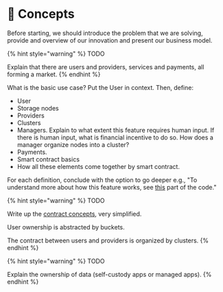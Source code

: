 # 📖 Concepts

Before starting, we should introduce the problem that we are solving, provide and overview of our innovation and present our business model. 

{% hint style="warning" %}
TODO

Explain that there are users and providers, services and payments, all forming a market.
{% endhint %}

What is the basic use case? Put the User in context. Then, define:
- User 
- Storage nodes
- Providers
- Clusters
- Managers. Explain to what extent this feature requires human input. If there is human input, what is financial incentive to do so. How does a manager organize nodes into a cluster?
- Payments.
- Smart contract basics
- How all these elements come together by smart contract.

For each definition, conclude with the option to go deeper e.g., "To understand more about how this feature works, see [this](https://www.google.com/) part of the code." 

{% hint style="warning" %}
TODO

Write up the [contract concepts](https://github.com/Cerebellum-Network/ddc-bucket-contract/blob/dev/DOC.md), very simplified.

User ownership is abstracted by buckets.

The contract between users and providers is organized by clusters.
{% endhint %}

{% hint style="warning" %}
TODO

Explain the ownership of data (self-custody apps or managed apps).
{% endhint %}
